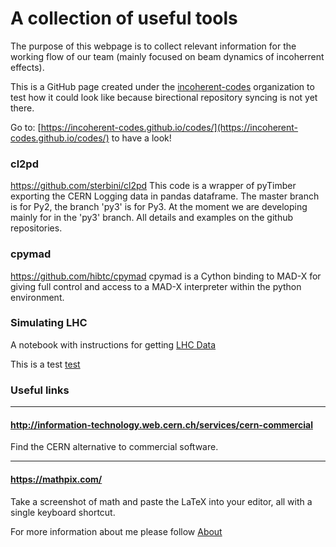 # A collection of useful tools 

The purpose of this webpage is to collect relevant information for the working flow of our team (mainly focused on beam dynamics of incoherrent effects).

This is a GitHub page created under the [incoherent-codes](http://github.com/incoherent-codes) organization to test how it could look like because birectional repository syncing is not yet there.

Go to: 
[https://incoherent-codes.github.io/codes/](https://incoherent-codes.github.io/codes/) to have a look!


### cl2pd
https://github.com/sterbini/cl2pd
This code is a wrapper of pyTimber exporting the CERN Logging data in pandas dataframe.
The master branch is for Py2, the branch 'py3' is for Py3. At the moment we are developing mainly for in the 'py3' branch.
All details and examples on the github repositories.

### cpymad
https://github.com/hibtc/cpymad
cpymad is a Cython binding to MAD-X for giving full control and access to a MAD-X interpreter within the python environment.

### Simulating LHC
A notebook with instructions for getting [LHC Data](Simulating_LHC/Simulating_LHC.md)

This is a test [test](test/PhaseAdvanceBetweenIPs.ipynb)


### Useful links

---

#### http://information-technology.web.cern.ch/services/cern-commercial
Find the CERN alternative to commercial software.

---

#### https://mathpix.com/
Take a screenshot of math and paste the LaTeX into your editor, all with a single keyboard shortcut.


For more information about me please follow [About](about.md)




